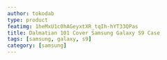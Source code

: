 ```yaml
---
author: tokodab
type: product
featimg: 1heMxU1c0hAGeyxtXR_tqIh-hYT33QPas
title: Dalmatian 101 Cover Samsung Galaxy S9 Case
tags: [samsung, galaxy, s9]
category: [samsung]
---
```

